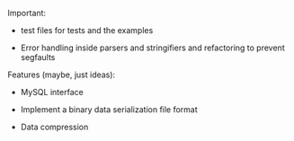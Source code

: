 Important: 

- test files for tests and the examples

- Error handling inside parsers and stringifiers and refactoring to prevent segfaults

Features (maybe, just ideas):

- MySQL interface

- Implement a binary data serialization file format

- Data compression